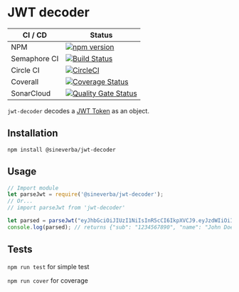 JWT decoder
===========

| CI / CD | Status |
| ------- | ------ |
| NPM | [![npm version](https://badge.fury.io/js/%40sineverba%2Fjwt-decoder.svg)](https://badge.fury.io/js/%40sineverba%2Fjwt-decoder) |
| Semaphore CI | [![Build Status](https://sineverba.semaphoreci.com/badges/jwt-decoder/branches/master.svg?style=shields&key=8d163508-7b97-4826-86ea-0843b7089483)](https://sineverba.semaphoreci.com/projects/jwt-decoder) |
| Circle CI | [![CircleCI](https://circleci.com/gh/sineverba/jwt-decoder.svg?style=svg)](https://circleci.com/gh/sineverba/jwt-decoder) |
| Coverall | [![Coverage Status](https://coveralls.io/repos/github/sineverba/jwt-decoder/badge.svg?branch=master)](https://coveralls.io/github/sineverba/jwt-decoder?branch=master) |
| SonarCloud | [![Quality Gate Status](https://sonarcloud.io/api/project_badges/measure?project=jwt-decoder&metric=alert_status)](https://sonarcloud.io/dashboard?id=jwt-decoder) |


`jwt-decoder` decodes a [JWT Token](https://jwt.io/) as an object.

## Installation
`npm install @sineverba/jwt-decoder`

## Usage

```js
// Import module
let parseJwt = require('@sineverba/jwt-decoder');
// Or...
// import parseJwt from 'jwt-decoder'

let parsed = parseJwt("eyJhbGciOiJIUzI1NiIsInR5cCI6IkpXVCJ9.eyJzdWIiOiIxMjM0NTY3ODkwIiwibmFtZSI6IkpvaG4gRG9lIiwiaWF0IjoxNTE2MjM5MDIyfQ.SflKxwRJSMeKKF2QT4fwpMeJf36POk6yJV_adQssw5c");
console.log(parsed); // returns {"sub": "1234567890", "name": "John Doe", "iat": 1516239022};
```

## Tests

`npm run test` for simple test

`npm run cover` for coverage
